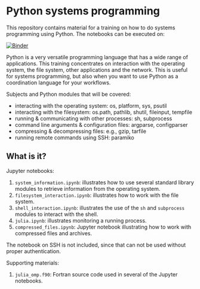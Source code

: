 # Python systems programming

This repository contains material for a training on how to do systems
programming using Python.  The notebooks can be executed on:

[![Binder](https://mybinder.org/badge_logo.svg)](https://mybinder.org/v2/gh/gjbex/PythonSysProg/master)

Python is a very versatile programming language that has a wide range of
applications.  This training concentrates on interaction with the
operating system, the file system, other applications and the network.
This is useful for systems programming, but also when you want to use
Python as a coordination language for your workflows.

Subjects and Python modules that will be covered:

  * interacting with the operating system: os, platform, sys, psutil
  * interacting with the filesystem: os.path, pathlib, shutil,
    fileinput, tempfile
  * running & communicating with other processes: sh, subprocess
  * command line arguments & configuration files: argparse, configparser
  * compressing & decompressing files: e.g., gzip, tarfile
  * running remote commands using SSH: paramiko


## What is it?

Jupyter notebooks:

  1. `system_information.ipynb`: illustrates how to use several
     standard library modules to retrieve information from the
     operating system.
  1. `filesystem_interaction.ipynb`: illustrates how to work with the
     file system.
  1. `shell_interaction.ipynb`: illustrates the use of the `sh` and
     `subprocess` modules to interact with the shell.
  1. `julia.ipynb`: illustrates monitoring a running process.
  1. `compressed_files.ipynb`: Jupyter notebook illustrating how to
     work with compressed files and archives.

The notebook on SSH is not included, since that can not be used
without proper authentication.

Supporting materials:

  1. `julia_omp.f90`: Fortran source code used in several of the Jupyter
     notebooks.
     

